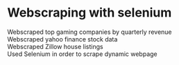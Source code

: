 # Webscraping with selenium
Webscraped top gaming companies by quarterly revenue     
Webscraped yahoo finance stock data   
Webscraped Zillow house listings   
Used Selenium in order to scrape dynamic webpage   

